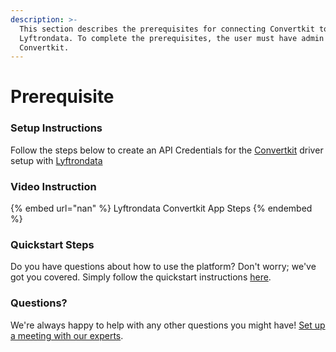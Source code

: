 ```yaml
---
description: >-
  This section describes the prerequisites for connecting Convertkit to
  Lyftrondata. To complete the prerequisites, the user must have admin access to
  Convertkit.
---
```


# Prerequisite

<mark style="color:blue;"></mark>

### Setup Instructions

Follow the steps below to create an API Credentials for the [Convertkit](https://www.lyftrondata.com/integration/marketing-analytics/convertkit/) driver setup with [Lyftrondata](https://www.lyftrondata.com)

### Video Instruction

{% embed url="nan" %}
Lyftrondata Convertkit App Steps
{% endembed %}

### Quickstart Steps

Do you have questions about how to use the platform? Don't worry; we've got you covered. Simply follow the quickstart instructions [here](README.md).

### Questions? <a href="#questions" id="questions"></a>

We're always happy to help with any other questions you might have! [Set up a meeting with our experts](https://www.lyftrondata.com/book-a-meeting/).

